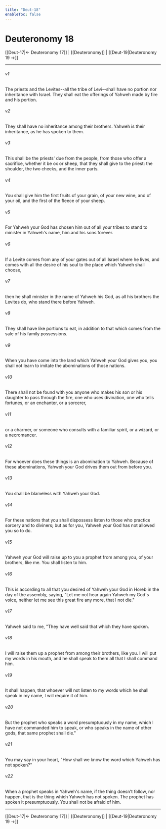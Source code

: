 ```yaml
---
title: "Deut-18"
enableToc: false
---
```

# Deuteronomy 18

[[Deut-17|← Deuteronomy 17]] | [[Deuteronomy]] | [[Deut-19|Deuteronomy 19 →]]
***



###### v1 
The priests and the Levites--all the tribe of Levi--shall have no portion nor inheritance with Israel. They shall eat the offerings of Yahweh made by fire and his portion. 

###### v2 
They shall have no inheritance among their brothers. Yahweh is their inheritance, as he has spoken to them. 

###### v3 
This shall be the priests' due from the people, from those who offer a sacrifice, whether it be ox or sheep, that they shall give to the priest: the shoulder, the two cheeks, and the inner parts. 

###### v4 
You shall give him the first fruits of your grain, of your new wine, and of your oil, and the first of the fleece of your sheep. 

###### v5 
For Yahweh your God has chosen him out of all your tribes to stand to minister in Yahweh's name, him and his sons forever. 

###### v6 
If a Levite comes from any of your gates out of all Israel where he lives, and comes with all the desire of his soul to the place which Yahweh shall choose, 

###### v7 
then he shall minister in the name of Yahweh his God, as all his brothers the Levites do, who stand there before Yahweh. 

###### v8 
They shall have like portions to eat, in addition to that which comes from the sale of his family possessions. 

###### v9 
When you have come into the land which Yahweh your God gives you, you shall not learn to imitate the abominations of those nations. 

###### v10 
There shall not be found with you anyone who makes his son or his daughter to pass through the fire, one who uses divination, one who tells fortunes, or an enchanter, or a sorcerer, 

###### v11 
or a charmer, or someone who consults with a familiar spirit, or a wizard, or a necromancer. 

###### v12 
For whoever does these things is an abomination to Yahweh. Because of these abominations, Yahweh your God drives them out from before you. 

###### v13 
You shall be blameless with Yahweh your God. 

###### v14 
For these nations that you shall dispossess listen to those who practice sorcery and to diviners; but as for you, Yahweh your God has not allowed you so to do. 

###### v15 
Yahweh your God will raise up to you a prophet from among you, of your brothers, like me. You shall listen to him. 

###### v16 
This is according to all that you desired of Yahweh your God in Horeb in the day of the assembly, saying, "Let me not hear again Yahweh my God's voice, neither let me see this great fire any more, that I not die." 

###### v17 
Yahweh said to me, "They have well said that which they have spoken. 

###### v18 
I will raise them up a prophet from among their brothers, like you. I will put my words in his mouth, and he shall speak to them all that I shall command him. 

###### v19 
It shall happen, that whoever will not listen to my words which he shall speak in my name, I will require it of him. 

###### v20 
But the prophet who speaks a word presumptuously in my name, which I have not commanded him to speak, or who speaks in the name of other gods, that same prophet shall die." 

###### v21 
You may say in your heart, "How shall we know the word which Yahweh has not spoken?" 

###### v22 
When a prophet speaks in Yahweh's name, if the thing doesn't follow, nor happen, that is the thing which Yahweh has not spoken. The prophet has spoken it presumptuously. You shall not be afraid of him.

***
[[Deut-17|← Deuteronomy 17]] | [[Deuteronomy]] | [[Deut-19|Deuteronomy 19 →]]
